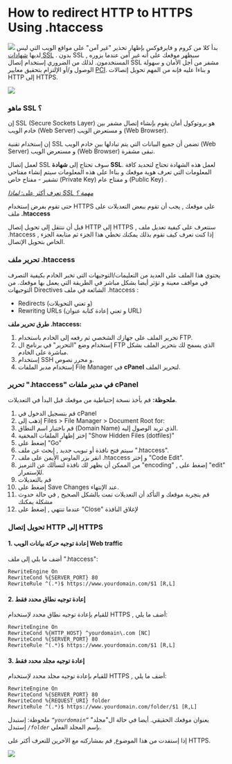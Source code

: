 # How to redirect HTTP to HTTPS Using .htaccess
![](https://cdn-media-2.freecodecamp.org/w1280/5f9ca210740569d1a4ca5257.jpg)
بدأ كلا من كروم و فايرفوكس بإظهار تحذير "غير آمن" على مواقع الويب التي ليس لديها [شهادات SSL](https://www.instantssl.com/ssl.html) . بدون SSL , سيظهر موقعك على أنه غير آمن عندما يزوره المستخدمون. لذلك من الضروري إستخدام إتصال SSL مشفر من أجل الأمان و سهولة الوصول و/أو الإلتزام بتحقيق معايير [PCI](https://en.wikipedia.org/wiki/Payment_Card_Industry_Data_Security_Standard). و بناءا عليه فإنه من المهم تحويل إتصالات HTTP إلى HTTPS.

![](https://cdn-media-1.freecodecamp.org/images/0*wUTFJrRSM2vh1H7v.jpg)

### ماهو SSL ؟
إن  SSL (Secure Sockets Layer) هو بروتوكول أمان يقوم بإنشاء إتصال مشفر بين خادم الويب (Web Server) و مستعرض الويب (Web Browser).

إن إستخدام تقنية SSL تضمن أن جميع البيانات التي يتم تبادلها بين خادم الويب (Web Server) و مستعرض الويب (Web Browser) تبقى مشفرة.

لعمل إتصال SSL سوف تحتاج إلى **شهادة SSL**. لعمل هذه الشهادة تحتاج لتحديد كافة المعلومات التي تعرف هوية موقعك و بناءا على هذه المعلومات سيتم إنشاء مفتاحي تشفير - مفتاح خاص (Private Key) و مفتاح عام (Public Key) .

[تعرف أكثر على: _لماذا SSL مهمة ؟_](https://www.sslrenewals.com/blog/why-is-ssl-important-benefits-of-using-ssl-certificate)

حتى تقوم بفرض إستخدام HTTPS على موقعك , يجب أن تقوم ببعض التعديلات على ملف **.htaccess**

قبل أن ننتقل إلى تحويل إتصال HTTP إلى HTTPS , سنتعرف على كيفية تعديل ملف .htaccess , إذا كنت تعرف كيف تقوم بذلك يمكنك تخطي هذا الجزء ثم متابعة الجزء الخاص بتحويل الإتصال.

### تحرير ملف .htaccess
يحتوي هذا الملف على العديد من التعليمات/التوجيهات التى تخبر الخادم بكيفية التصرف في مواقف معينة و تؤثر أيضا بشكل مباشر في الطريقة التي يعمل بها موقعك.
من التوجيهات Directives الشائعة في ملف .htaccess :
-   Redirects (و تعني التحويلات)
-   Rewriting URLs (و تعني إعادة كتابة عنوان URL)

**طرق تحرير ملف .htaccess:**
1. تحرير الملف على جهازك الشخصي ثم رفعه إلى الخادم باستخدام FTP.
2. إستخدام وضع "التحرير" في برنامج ال FTP الذي يسمح لك بتحرير الملف بشكل مباشرة على الخادم.
3. إستخدام SSH و محرر نصوص.
4. إستخدام مدير الملفات File Manager في **cPanel** لتحرير الملف.

### تحرير ".htaccess" في مدير ملفات cPanel
**ملحوظة:** قم بأخذ نسخة إحتياطية من موقعك قبل البدأ في التعديلات.
1. قم بتسجيل الدخول في cPanel
2. إذهب إلى Files > File Manager > Document Root for:
3. قم باختيار اسم النطاق (Domain Name) الذي تريد الوصول إليه.
4. إختر إظهار الملفات المخفية "Show Hidden Files (dotfiles)"
5. إضغط على "Go"
6. سيتم فتح نافذة أو تبويب جديد , إبحث عن ملف ".htaccess".
7. انقر بزر الماوس الأيمن على ملف .htaccess و إختر "Code Edit".
8. من الممكن أن يظهر لك نافذة لتسألك عن الترميز "encoding" , إضغط على "edit" للإستمرار.
9. قم بالتعديلات
10. إضغط على Save Changes عند الإنتهاء.
11. قم بتجربة موقعك و التأكد أن التعديلات تمت بالشكل الصحيح , في حالة حدوث مشكلة يمكنك
12. عندما تنتهي , إضغط على "Close" لإغلاق النافذة

### تحويل إتصال HTTP إلى HTTPS
#### 1. إعادة توجيه حركة بيانات الويب Web traffic
أضف ما يلي إلى ملف ".htaccess":
```
RewriteEngine On
RewriteCond %{SERVER_PORT} 80
RewriteRule ^(.*)$ https://www.yourdomain.com/$1 [R,L]
```
#### 2. إعادة توجيه نطاق محدد فقط
للقيام بإعادة توجيه نطاق محدد لإستخدام HTTPS , أضف ما يلي:
```
RewriteEngine On
RewriteCond %{HTTP_HOST} ^yourdomain\.com [NC]
RewriteCond %{SERVER_PORT} 80
RewriteRule ^(.*)$ https://www.yourdomain.com/$1 [R,L]
```
#### 3. إعادة توجيه مجلد محدد فقط
للقيام بإعادة توجيه مجلد محدد لإستخدام HTTPS , أضف ما يلي:
```
RewriteEngine On
RewriteCond %{SERVER_PORT} 80
RewriteCond %{REQUEST_URI} folder
RewriteRule ^(.*)$ https://www.yourdomain.com/folder/$1 [R,L]
```
ملحوظة: إستبدل _`“yourdomain”`_ بعنوان موقعك الحقيقي. أيضا في حالة ال"مجلد" إستبدل _`/folder`_ بإسم المجلد الفعلي.

إذا إستفدت من هذا الموضوع, قم بمشاركته مع الآخرين للتعرف أكثر على HTTPS.

![](https://cdn-media-1.freecodecamp.org/images/0*P6EKtlMMzyIXNRMw.png)